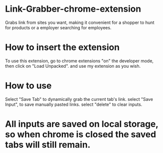 # Link-Grabber-chrome-extension
Grabs link from sites you want, making it convenient for a shopper to hunt for products or a employer searching for employees.
# How to insert the extension
To use this extension, go to chrome extensions
"on" the developer mode,
then click on "Load Unpacked".
and use my extension as you wish.
# How to use
Select "Save Tab" to dynamically grab the current tab's link.
select "Save Input", to save manually pasted links.
select "delete" to clear inputs.
# All inputs are saved on local storage, so when chrome is closed the saved tabs will still remain.
